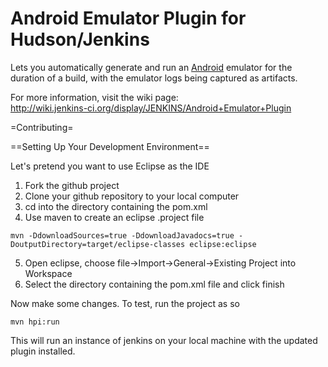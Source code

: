 # Android Emulator Plugin for Hudson/Jenkins

Lets you automatically generate and run an [Android](http://developer.android.com/) emulator for the duration of a build, with the emulator logs being captured as artifacts.

For more information, visit the wiki page:  
<http://wiki.jenkins-ci.org/display/JENKINS/Android+Emulator+Plugin>

=Contributing=

==Setting Up Your Development Environment==

Let's pretend you want to use Eclipse as the IDE

1. Fork the github project
2. Clone your github repository to your local computer
3. cd into the directory containing the pom.xml
4. Use maven to create an eclipse .project file
~~~
mvn -DdownloadSources=true -DdownloadJavadocs=true -DoutputDirectory=target/eclipse-classes eclipse:eclipse
~~~
5. Open eclipse, choose file->Import->General->Existing Project into Workspace
6. Select the directory containing the pom.xml file and click finish

Now make some changes. To test, run the project as so
~~~
mvn hpi:run
~~~
This will run an instance of jenkins on your local machine with the updated plugin installed. 
